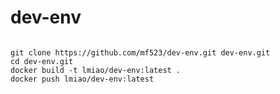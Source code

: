 # dev-env

<code>
git clone https://github.com/mf523/dev-env.git dev-env.git
cd dev-env.git
docker build -t lmiao/dev-env:latest .
docker push lmiao/dev-env:latest
</code>
